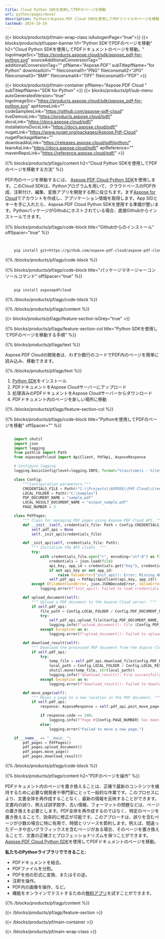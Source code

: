 ```yaml
---
title: Cloud Python SDKを使用してPDFのページを移動
url: python/pages/move/
description: PythonとAspose.PDF Cloud SDKを使用してPDFファイルのページを移動または並べ替え。
lastmod: 2024-10-19
---
```


{{< blocks/products/pf/main-wrap-class isAutogenPage="true">}}
{{< blocks/products/pf/upper-banner h1="Python SDKでPDFのページを移動" h2="Cloud Python SDKを使用してPDFドキュメントのページを移動。" logoImageSrc="https://products.aspose.cloud/sdk/aspose_pdf-for-python.svg" sourceAdditionalConversionTag="" additionalConversionTag="" pfName="Aspose.PDF" subTitlepfName="for Python" downloadUrl="" fileiconsmall1="PNG" fileiconsmall2="JPG" fileiconsmall3="BMP" fileiconsmall4="TIFF" fileiconsmall5="PDF" >}}

{{< blocks/products/pf/main-container pfName="Aspose.PDF Cloud " subTitlepfName="SDK for Python" >}}
{{< blocks/products/pf/sub-menu autoGeneratedVersion="true" logoImageSrc="https://products.aspose.cloud/sdk/aspose_pdf-for-python.svg" apiHomeLink="" codeSamplesLink="https://github.com/aspose-pdf-cloud" liveDemosLink="https://products.aspose.cloud/pdf/" docsLink="https://docs.aspose.cloud/pdf/" installationsDocsLink="https://docs.aspose.cloud/pdf/" nugetLink="https://www.nuget.org/packages/Aspose.Pdf-Cloud" nugetPackageName="" downloadAsLink="https://releases.aspose.cloud/pdf/python/" learnAsLink="https://docs.aspose.cloud/pdf/" apiReference="" mavenRepoLink="https://reference.aspose.cloud/pdf/" >}}

{{% blocks/products/pf/agp/content h2="Cloud Python SDKを使用してPDFのページを移動する方法" %}}

PDF内のページを移動するには、
[Aspose.PDF Cloud Python SDK](https://products.aspose.cloud/pdf/python/)を使用します。このCloud SDKは、Pythonプログラムを用いて、クラウドベースのPDF作成、注釈付け、編集、変換アプリを開発する際に役立ちます。まず[Aspose for Cloud](https://dashboard.aspose.cloud/#/apps)でアカウントを作成し、アプリケーション情報を取得します。App SIDとキーを手に入れたら、Aspose.PDF Cloud Python SDKを使用する準備が整います。PythonパッケージがGithubにホストされている場合、直接Githubからインストールできます。

{{% blocks/products/pf/agp/code-block title="Githubからのインストール" offSpacer="true" %}}

```bash

     
    pip install git+https://github.com/aspose-pdf-cloud/aspose-pdf-cloud-python.git


```

{{% /blocks/products/pf/agp/code-block %}}

{{% blocks/products/pf/agp/code-block title="パッケージマネージャーコンソールコマンド" offSpacer="true" %}}

```bash
     
    pip install asposepdfcloud

```

{{% /blocks/products/pf/agp/code-block %}}

{{% /blocks/products/pf/agp/content %}}

{{< blocks/products/pf/agp/feature-section isGrey="true" >}}

{{% blocks/products/pf/agp/feature-section-col title="Python SDKを使用してPDFのページを移動する手順" %}}

{{% blocks/products/pf/agp/text %}}

Aspose.PDF Cloudの開発者は、わずか数行のコードでPDF内のページを簡単に読み込み、移動できます。

{{% /blocks/products/pf/agp/text %}}

1. [Python SDK](https://pypi.org/project/asposepdfcloud/)をインストール
1. PDFドキュメントをAspose Cloudサーバーにアップロード
1. 処理済みのPDFドキュメントをAspose Cloudサーバーからダウンロード
1. PDFドキュメント内のページを新しい場所に移動

{{% /blocks/products/pf/agp/feature-section-col %}}

{{% blocks/products/pf/agp/code-block title="Pythonを使用してPDFのページを移動" offSpacer="" %}}

```python

    import shutil
    import json
    import logging
    from pathlib import Path
    from asposepdfcloud import ApiClient, PdfApi, AsposeResponse

    # Configure logging
    logging.basicConfig(level=logging.INFO, format="%(asctime)s - %(levelname)s - %(message)s")

    class Config:
        """Configuration parameters."""
        CREDENTIALS_FILE = Path(r"C:\\Projects\\ASPOSE\\Pdf.Cloud\\Credentials\\credentials.json")
        LOCAL_FOLDER = Path(r"C:\Samples")
        PDF_DOCUMENT_NAME = "sample.pdf"
        LOCAL_RESULT_DOCUMENT_NAME = "output_sample.pdf"
        PAGE_NUMBER = 2

    class PdfPages:
        """ Class for managing PDF pages using Aspose PDF Cloud API. """
        def __init__(self, credentials_file: Path = Config.CREDENTIALS_FILE):
            self.pdf_api = None
            self._init_api(credentials_file)

        def _init_api(self, credentials_file: Path):
            """ Initialize the API client. """
            try:
                with credentials_file.open("r", encoding="utf-8") as file:
                    credentials = json.load(file)
                    api_key, app_id = credentials.get("key"), credentials.get("id")
                    if not api_key or not app_id:
                        raise ValueError("init_api(): Error: Missing API keys in the credentials file.")
                    self.pdf_api = PdfApi(ApiClient(api_key, app_id))
            except (FileNotFoundError, json.JSONDecodeError, ValueError) as e:
                logging.error(f"init_api(): Failed to load credentials: {e}")

        def upload_document(self):
            """ Upload a PDF document to the Aspose Cloud server. """
            if self.pdf_api:
                file_path = Config.LOCAL_FOLDER / Config.PDF_DOCUMENT_NAME
                try:
                    self.pdf_api.upload_file(Config.PDF_DOCUMENT_NAME, str(file_path))
                    logging.info(f"upload_document(): File {Config.PDF_DOCUMENT_NAME} uploaded successfully.")
                except Exception as e:
                    logging.error(f"upload_document(): Failed to upload file: {e}")

        def download_result(self):
            """ Download the processed PDF document from the Aspose Cloud server. """
            if self.pdf_api:
                try:
                    temp_file = self.pdf_api.download_file(Config.PDF_DOCUMENT_NAME)
                    local_path = Config.LOCAL_FOLDER / Config.LOCAL_RESULT_DOCUMENT_NAME
                    shutil.move(temp_file, str(local_path))
                    logging.info(f"download_result(): File successfully downloaded: {local_path}")
                except Exception as e:
                    logging.error(f"download_result(): Failed to download file: {e}")

        def move_page(self):
            """ Moves a page to a new location in the PDF document. """
            if self.pdf_api:
                response: AsposeResponse = self.pdf_api.post_move_page(Config.PDF_DOCUMENT_NAME, Config.PAGE_NUMBER, Config.PAGE_NUMBER + 1)

                if response.code == 200:
                    logging.info(f"Page #{Config.PAGE_NUMBER} has been moved to position #{Config.PAGE_NUMBER + 1}.")
                else:
                    logging.error("Failed to move a new page.")

    if __name__ == "__main__":
        pdf_pages = PdfPages()
        pdf_pages.upload_document()
        pdf_pages.move_page()
        pdf_pages.download_result()
```

{{% /blocks/products/pf/agp/code-block %}}

{{% blocks/products/pf/agp/content h2="PDFのページを操作" %}}

​PDFドキュメント内のページを置き換えることは、正確で最新のコンテンツを維持するために必要な開発者や専門家にとって一般的な作業です。このプロセスにより、文書全体を再作成することなく、最新の情報を反映することができます。文書内の誤り、例えば誤字脱字、古い情報、フォーマットの問題などは、ページの置き換えを必要とします。PDF全体を再作成するのではなく、特定のページを置き換えることで、効率的に修正が可能です。このアプローチは、誤りを含むページが少数の場合に特に有用で、時間とリソースを節約します。例えば、間違ったデータや古いグラフィックスを含むページがある場合、そのページを置き換えることで、文書の正確さとプロフェッショナリズムを保つことができます。​
[Aspose.PDF Cloud Python SDK](https://products.aspose.cloud/pdf/python/)を使用してPDFドキュメントのページを移動。

**私たちのPythonライブラリでできること:**

+ PDFドキュメントを結合。
+ PDFファイルを分割。
+ PDFを他の形式に変換、またはその逆。
+ 注釈を操作。
+ PDF内の画像を操作、など。
+ 機能をオンラインでテストするための[無料アプリ](https://products.aspose.app/pdf/family)を試すことができます。

{{% /blocks/products/pf/agp/content %}}

{{< /blocks/products/pf/agp/feature-section >}}

{{< /blocks/products/pf/main-container >}}

{{< /blocks/products/pf/main-wrap-class >}}
